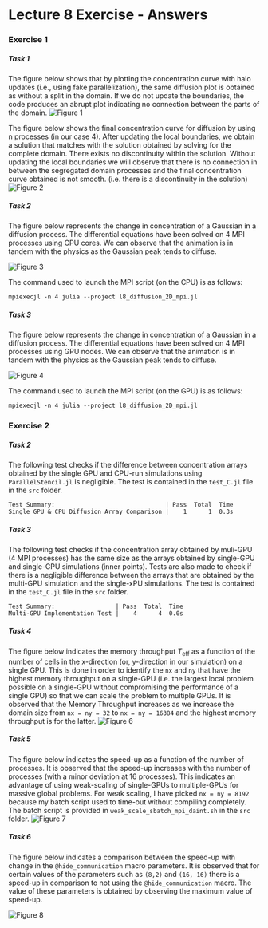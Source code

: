 # Lecture 8 Exercise - Answers


### Exercise 1

##### Task 1 
The figure below shows that by plotting the concentration curve with halo updates (i.e., using fake parallelization), the same diffusion plot is obtained as without a split in the domain. If we do not update the boundaries, the code produces an abrupt plot indicating no connection between the parts of the domain.
![Figure 1](./docs/diffusion_1D_2procs.png)

The figure below shows the final concentration curve for diffusion by using n processes (in our case 4). After updating the local boundaries, we obtain a solution that matches with the solution obtained by solving for the complete domain. There exists no discontinuity within the solution. Without updating the local boundaries we will observe that there is no connection in between the segregated domain processes and the final concentration curve obtained is not smooth. (i.e. there is a discontinuity in the solution)
![Figure 2](./docs/diffusion_1D_nprocs.png)

##### Task 2
The figure below represents the change in concentration of a Gaussian in a diffusion process. The differential equations have been solved on 4 MPI processes using CPU cores. We can observe that the animation is in tandem with the physics as the Gaussian peak tends to diffuse.

![Figure 3](./docs/diffusion_2D_mpi.gif)

The command used to launch the MPI script (on the CPU) is as follows:
```
mpiexecjl -n 4 julia --project l8_diffusion_2D_mpi.jl
```

##### Task 3
The figure below represents the change in concentration of a Gaussian in a diffusion process. The differential equations have been solved on 4 MPI processes using GPU nodes. We can observe that the animation is in tandem with the physics as the Gaussian peak tends to diffuse.

![Figure 4](./docs/diffusion_2D_mpi_gpu.gif)

The command used to launch the MPI script (on the GPU) is as follows:
```
mpiexecjl -n 4 julia --project l8_diffusion_2D_mpi.jl
```

### Exercise 2

##### Task 2
The following test checks if the difference between concentration arrays obtained by the single GPU and CPU-run simulations using `ParallelStencil.jl` is negligible. The test is contained in the `test_C.jl` file in the `src` folder.

```
Test Summary:                               | Pass  Total  Time
Single GPU & CPU Diffusion Array Comparison |    1      1  0.3s
```
##### Task 3
The following test checks if the concentration array obtained by muli-GPU (4 MPI processes) has the same size as the arrays obtained by single-GPU and single-CPU simulations (inner points). Tests are also made to check if there is a negligible difference between the arrays that are obtained by the multi-GPU simulation and the single-xPU simulations. The test is contained in the `test_C.jl` file in the `src` folder.

```
Test Summary:                 | Pass  Total  Time
Multi-GPU Implementation Test |    4      4  0.0s
```

##### Task 4
The figure below indicates the memory throughput $T_{\text{eff}}$ as a function of the number of cells in the x-direction (or, y-direction in our simulation) on a single GPU. This is done in order to identify the `nx` and `ny` that have the highest memory throughput on a single-GPU (i.e. the largest local problem possible on a single-GPU without compromising the performance of a single GPU) so that we can scale the problem to multiple GPUs. It is observed that the Memory Throughput increases as we increase the domain size from  `nx = ny = 32` to `nx = ny = 16384` and the highest memory throughput is for the latter.
![Figure 6](./docs/strong_scaling.png)

##### Task 5
The figure below indicates the speed-up as a function of the number of processes. It is observed that the speed-up increases with the number of processes (with a minor deviation at 16 processes). This indicates an advantage of using weak-scaling of single-GPUs to multiple-GPUs for massive global problems. For weak scaling, I have picked `nx = ny = 8192` because my batch script used to time-out without compiling completely. The batch script is provided in `weak_scale_sbatch_mpi_daint.sh` in the `src` folder.
![Figure 7](./docs/weak_scaling.png)

##### Task 6
The figure below indicates a comparison between the speed-up with change in the `@hide_communication` macro parameters. It is observed that for certain values of the parameters such as `(8,2)` and `(16, 16)` there is a speed-up in comparison to not using the `@hide_communication` macro. The value of these parameters is obtained by observing the maximum value of speed-up. 

![Figure 8](./docs/hide_communication.png) 